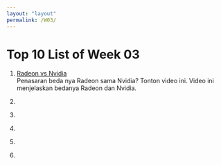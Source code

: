 ```yaml
---
layout: "layout"
permalink: /W03/
---
```


# Top 10 List of Week 03

1. [Radeon vs Nvidia](https://www.youtube.com/watch?v=oeLJCYZekV4)<br>
Penasaran beda nya Radeon sama Nvidia? Tonton video ini. Video ini menjelaskan bedanya Radeon dan Nvidia.

2. [](https://www.dewaweb.com/blog/pengertian-website-lengkap/)<br>

3. [](https://qwords.com/blog/pengertian-framework-laravel/)<br>

4. [](https://www.nesabamedia.com/pengertian-postgresql/)<br>

5. [](https://www.youtube.com/watch?v=utWnjA4NzSA)<br>

6. [](https://www.youtube.com/watch?v=D_Yt4vSZKVk)<br>
